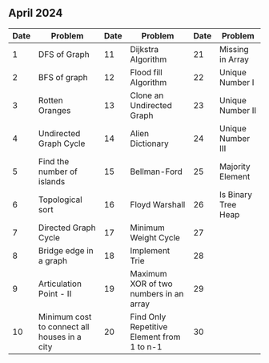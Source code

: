 ## April 2024

| Date | Problem                                      | Date | Problem                                    | Date | Problem             |
| ---- | -------------------------------------------- | ---- | ------------------------------------------ | ---- | ------------------- |
| 1    | DFS of Graph                                 | 11   | Dijkstra Algorithm                         | 21   | Missing in Array    |
| 2    | BFS of graph                                 | 12   | Flood fill Algorithm                       | 22   | Unique Number I     |
| 3    | Rotten Oranges                               | 13   | Clone an Undirected Graph                  | 23   | Unique Number II    |
| 4    | Undirected Graph Cycle                       | 14   | Alien Dictionary                           | 24   | Unique Number III   |
| 5    | Find the number of islands                   | 15   | Bellman-Ford                               | 25   | Majority Element    |
| 6    | Topological sort                             | 16   | Floyd Warshall                             | 26   | Is Binary Tree Heap |
| 7    | Directed Graph Cycle                         | 17   | Minimum Weight Cycle                       | 27   |                     |
| 8    | Bridge edge in a graph                       | 18   | Implement Trie                             | 28   |                     |
| 9    | Articulation Point - II                      | 19   | Maximum XOR of two numbers in an array     | 29   |                     |
| 10   | Minimum cost to connect all houses in a city | 20   | Find Only Repetitive Element from 1 to n-1 | 30   |                     |
